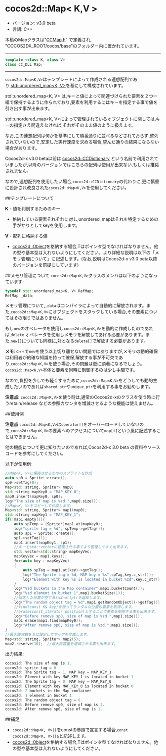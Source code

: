 # cocos2d::Map< K,V >

- バージョン: v3.0 beta
- 言語: C++

本稿のMapクラスは"[CCMap.h](https://github.com/chukong/cocos2d-x/blob/develop/cocos/base/CCMap.h)" で定義され, "COCOS2DX_ROOT/cocos/base"のフォルダー内に置かれています。

---

```cpp
template <class K, class V>
class CC_DLL Map;
```

---

`cocos2d::Map<K,V>`はテンプレートによって作成される連想配列であり,[std::unordered_map<K, V>](http://en.cppreference.com/w/cpp/container/unordered_map)を基にして構成されています。

std::unordered_map<K, V> は,キーと値によって関連づけられた要素を２つ一組で保持するように作られており,要素を利用するにはキーを指定する事で値を引き出す事が出来ます。

std::unordered_map<K, V>によって管理されているオブジェクトに関しては,キーの指定さえ間違えなければ,それがそのまま値のように扱えます。

なお,この連想配列は何かを基準にして順番通りに並べるなどされておらず,整列されていないので,安定した実行速度を求める場合,望んだ通りの結果にならない場合があります。

Cocos2d-x v3.0 beta以前は [cocos2d::CCDictionary](https://github.com/chukong/cocos2d-x/blob/develop/cocos/base/CCDictionary.h) という名前で利用されていましたが,以降のバージョンではこちらの配列は使用が出来ない,もしくは推奨されません。

なので,連想配列を使用したい場合,`cocos2d::CCDictionary`の代わりに,更に慎重に設計され改良された`cocos2d::Map<K,V>`を使用してください。

##テンプレートについて

**K** - 値を判別するためのキー

- 格納している要素それぞれに対し,unordered_mapはそれを特定するための手がかりとしてkeyを使用します。

**V** - 配列に格納する値

- [cocos2d::Object](https://github.com/chukong/cocos2d-x/blob/develop/cocos/base/CCObject.h)を格納する場合,Tはポインタ型でなければなりません。他の型や基本型は入れないようにしてください。より詳細な説明は以下の「メモリ管理について」に記述します。(なお,説明はCocos2d-x v3.0 beta以降のバージョンを前提にしています)

##メモリ管理について
`cocos2d::Map<K,V>`クラスのメンバは以下のようになっています:

```cpp
typedef std::unordered_map<K, V> RefMap;
RefMap _data;
```

メモリ管理について,`_data`はコンパイラによって自動的に解放されます。また,`cocos2d::Map<K,V>`にオブジェクトをスタックしている場合,その要素についてはその限りではありません。

もし`new`のオペレータを使用し`cocos2d::Map<K,V>`を動的に作成したのであれば,`delete` オペレータを使用しメモリを解放してあげる必要があります。また,`new[]`についても同様に,対となる`delete[]`で解放する必要があります。

**メモ**: c++で`new`を使う以上切り離せない問題ではありますが,メモリの動的確保は利用者が的確な知識を持って確保,解放する事が不可欠であり,`cocos2d::Map<K,V>`を使う場合,その問題は更に顕著になるでしょう。`cocos2d::Map<K,V>`本体と要素を同時に制御するのは少し手間です。

なので,負担を少しでも軽くするために,`cocos2d::Map<K,V>`をどうしても動的生成したいのであれば`shared_ptr`や`unique_ptr`を利用する事をお勧めします。

**注意点**: `cocos2d::Map<K,V>`を使う時は,通常のCocos2d-xのクラスを使う時に行うretain/release などの参照カウンタを増減させるような機能は使えません。


##使用例

**注意点** `cocos2d::Map<K,V>`は`operator[]`をオーバーロードしていないので,`cocos2d::Map<K,V>`の要素へのアクセスについて`map[i]`という風に記述することはできません。

他の機能について更に知りたいのであれば,Cocos2d-x 3.0 beta の資料やソースコードを参考にしてください。

以下が使用例:

```cpp
//Map<K, V>に保持させるためのスプライトを作成
auto sp0 = Sprite::create();
sp0->setTag(0);
Map<std::string, Sprite*> map0;
std::string mapKey0 = "MAP_KEY_0";
map0.insert(mapKey0, sp0);
log("The size of map is %zd.",map0.size()); 
//Map<K, V>をコピーして作成します。
Map<std::string, Sprite*> map1(map0);
std::string mapKey1 = "MAP_KEY_1";
if(!map1.empty()){
	auto spTemp = (Sprite*)map1.at(mapKey0);
	log("sprite tag = %d", spTemp->getTag());
	auto sp1 = Sprite::create();
	sp1->setTag(1);
	map1.insert(mapKey1, sp1);      
	//キーをstd::vectorに管理させる事でより管理しやすく出来ます。
	std::vector<std::string> mapKeyVec;
	mapKeyVec = map1.keys();
	for(auto key : mapKeyVec)
	{
		auto spTag = map1.at(key)->getTag();
		log("The Sprite tag = %d, MAP key = %s",spTag,key.c_str());
		log("Element with key %s is located in bucket %zd",key.c_str(),map1.bucket(key));
	}
	log("%zd buckets in the Map container",map1.bucketCount());
	log("%zd element in bucket 1",map1.bucketSize(1));  
	//指定した位置が空であればnullptrを返却します。
	log("The random object tag = %d",map1.getRandomObject()->getTag());  
	//find(const K& key)を使ってランダムな位置の要素を取得します。
	//erase(const_iterator position)とすることで要素を削除する事も出来ます。
	log("Before remove sp0, size of map is %zd.",map1.size());
	map1.erase(map1.find(mapKey0));
	log("After remove sp0, size of map is %zd.",map1.size());
}  
//最大許容数を５に設定してマップを作成します。
Map<std::string, Sprite*> map2(5);
map2.reserve(10);  //最大許容量を増減させる事も出来ます。
```

出力結果:

```cpp
cocos2d: The size of map is 1.
cocos2d: sprite tag = 0
cocos2d: The Sprite tag = 1, MAP key = MAP_KEY_1
cocos2d: Element with key MAP_KEY_1 is located in bucket 1
cocos2d: The Sprite tag = 0, MAP key = MAP_KEY_0
cocos2d: Element with key MAP_KEY_0 is located in bucket 0
cocos2d: 2 buckets in the Map container
cocos2d: 1 element in bucket 1
cocos2d: The random object tag = 0
cocos2d: Before remove sp0, size of map is 2.
cocos2d: After remove sp0, size of map is 1.
```


##補足

- `cocos2d::Map<K, V>()`をconstの参照で宣言する場合,`const cocos2d::Map<K, V>()&`と記述します。
- [cocos2d::Object](https://github.com/chukong/cocos2d-x/blob/develop/cocos/base/CCObject.h)を格納する場合,Tはポインタ型でなければなりません。他の型や基本型は入れないようにしてください。
